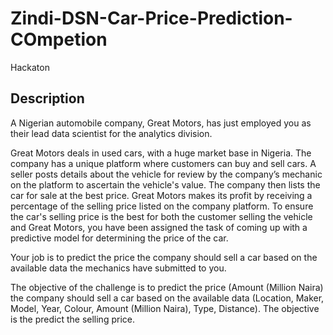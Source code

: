 # Zindi-DSN-Car-Price-Prediction-COmpetion
Hackaton

## Description
A Nigerian automobile company, Great Motors, has just employed you as their lead data scientist for the analytics division.

Great Motors deals in used cars, with a huge market base in Nigeria. The company has a unique platform where customers can buy and sell cars. A seller posts details about the vehicle for review by the company’s mechanic on the platform to ascertain the vehicle's value. The company then lists the car for sale at the best price. Great Motors makes its profit by receiving a percentage of the selling price listed on the company platform. To ensure the car's selling price is the best for both the customer selling the vehicle and Great Motors, you have been assigned the task of coming up with a predictive model for determining the price of the car.

Your job is to predict the price the company should sell a car based on the available data the mechanics have submitted to you.

The objective of the challenge is to predict the price (Amount (Million Naira) the company should sell a car based on the available data (Location, Maker, Model, Year, Colour, Amount (Million Naira), Type, Distance). The objective is the predict the selling price.
